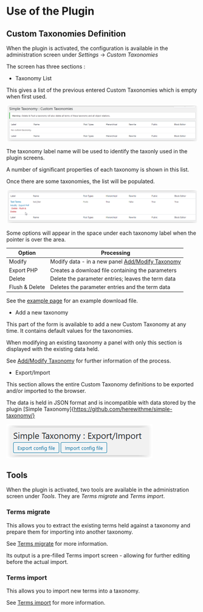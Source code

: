 # Use of the Plugin

## Custom Taxonomies Definition

When the plugin is activated, the configuration is available in the administration screen under *Settings* -> *Custom Taxonomies*

The screen has three sections :
* Taxonomy List

This gives a list of the previous entered Custom Taxonomies which is empty when first used.

![Empty Taxonomy List](../images/CustTaxEmpty.png)

The taxonomy label name will be used to identify the taxonly used in the plugin screens.

A number of significant properties of each taxonomy is shown in this list.

Once there are some taxonomies, the list will be populated.

![Taxonomy Listing](../images/AddTaxList.png)

Some options will appear in the space under each taxonomy label when the pointer is over the area.


| Option | Processing |
| ---------------- | ----------------------------------------- |
|Modify          | Modify data - in a new panel [Add/Modify Taxonomy](./addmod.md)
|Export PHP      | Creates a download file containing the parameters |
|Delete          | Delete the parameter entries; leaves the term data |
|Flush & Delete  | Deletes the parameter entries and the term data |

See the [example page](./example.md) for an example download file.

* Add a new taxonomy

This part of the form is available to add a new Custom Taxonomy at any time. It contains default values for the taxonomies.

When modifying an existing taxonomy a panel with only this section is displayed with the existing data held.

See [Add/Modify Taxonomy](./addmod.md) for further information of the process.

* Export/Import

This section allows the entire Custom Taxonomy definitions to be exported and/or imported to the browser.

The data is held in JSON format and is incompatible with data stored by the plugin [Simple Taxonomy]{https://github.com/herewithme/simple-taxonomy/}

![Export/Import](../images/ExportImport.png)

## Tools

When the plugin is activated, two tools are available in the administration screen under *Tools*. They are *Terms migrate* and *Terms import*.

### Terms migrate

This allows you to extract the existing terms held against a taxonomy and prepare them for importing into another taxonomy.

See [Terms migrate](./TermsMig.md) for more information.

Its output is a pre-filled Terms import screen - allowing for further editing before the actual import.

### Terms import

This allows you to import new terms into a taxonomy.

See [Terms import](./TermsImp.md) for more information.
